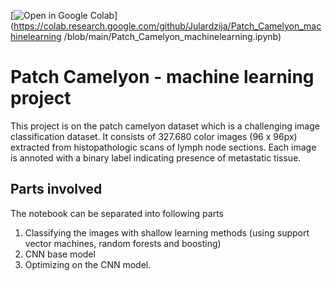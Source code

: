 [![Open in Google Colab](https://colab.research.google.com/assets/colab-badge.svg)](https://colab.research.google.com/github/Julardzija/Patch_Camelyon_machinelearning
/blob/main/Patch_Camelyon_machinelearning.ipynb)
# Patch Camelyon - machine learning project
This project is on the patch camelyon dataset which is a challenging image classification dataset. It consists of 327.680 color images (96 x 96px) extracted from histopathologic scans of lymph node sections. Each image is annoted with a binary label indicating presence of metastatic tissue. 

## Parts involved
The notebook can be separated into following parts
1. Classifying the images with shallow learning methods (using support vector machines, random forests and boosting)
2. CNN base model
3. Optimizing on the CNN model.

